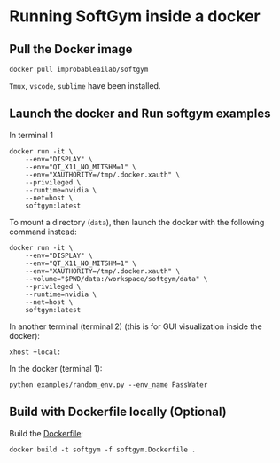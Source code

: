 # Running SoftGym inside a docker


## Pull the Docker image
```
docker pull improbableailab/softgym
```
`Tmux`, `vscode`, `sublime` have been installed.

## Launch the docker and Run softgym examples

In terminal 1
```
docker run -it \
    --env="DISPLAY" \
    --env="QT_X11_NO_MITSHM=1" \
    --env="XAUTHORITY=/tmp/.docker.xauth" \
    --privileged \
    --runtime=nvidia \
    --net=host \
    softgym:latest
```
To mount a directory (`data`), then launch the docker with the following command instead:
```
docker run -it \
    --env="DISPLAY" \
    --env="QT_X11_NO_MITSHM=1" \
    --env="XAUTHORITY=/tmp/.docker.xauth" \
    --volume="$PWD/data:/workspace/softgym/data" \
    --privileged \
    --runtime=nvidia \
    --net=host \
    softgym:latest

```
In another terminal (terminal 2) (this is for GUI visualization inside the docker):
```
xhost +local:
```

In the docker (terminal 1):

```
python examples/random_env.py --env_name PassWater
```


## Build with Dockerfile locally (Optional)

Build the [Dockerfile](softgym.Dockerfile):
```
docker build -t softgym -f softgym.Dockerfile .
```

